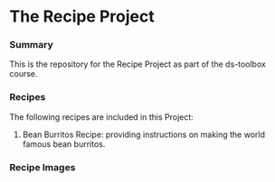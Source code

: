 # The Recipe Project

### Summary

This is the repository for the Recipe Project as part of the ds-toolbox course.

### Recipes

The following recipes are included in this Project:

1. Bean Burritos Recipe: providing instructions on making the world famous bean burritos.


### Recipe Images


